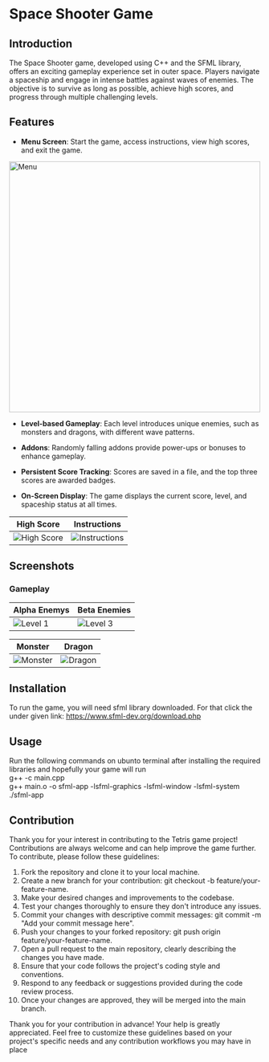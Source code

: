 # Space Shooter Game

## Introduction

The Space Shooter game, developed using C++ and the SFML library, offers an exciting gameplay experience set in outer space. Players navigate a spaceship and engage in intense battles against waves of enemies. The objective is to survive as long as possible, achieve high scores, and progress through multiple challenging levels.

## Features

- **Menu Screen**: Start the game, access instructions, view high scores, and exit the game.
<img src="https://github.com/Aalyanraza/SpaceShooter/assets/114768774/39a2f110-9186-4d34-815b-68380c744ff4" alt="Menu" width="500" height="500" />


- **Level-based Gameplay**: Each level introduces unique enemies, such as monsters and dragons, with different wave patterns.

- **Addons**: Randomly falling addons provide power-ups or bonuses to enhance gameplay.

- **Persistent Score Tracking**: Scores are saved in a file, and the top three scores are awarded badges.

- **On-Screen Display**: The game displays the current score, level, and spaceship status at all times.

| High Score                                | Instructions                               |
| ---------------------------------------- | ------------------------------------------ |
| ![High Score](https://github.com/Aalyanraza/SpaceShooter/assets/114768774/bf26b42f-977b-44bf-a74b-8974d2f5d6ef) | ![Instructions](https://github.com/Aalyanraza/SpaceShooter/assets/114768774/f7aaa734-7914-480f-b30e-472e17f4e2fe) |

## Screenshots

### Gameplay


| Alpha Enemys                                 |  Beta Enemies                                 |
| ---------------------------------------- | ------------------------------------------ |
| ![Level 1](https://github.com/Aalyanraza/SpaceShooter/assets/114768774/5970f8a8-ed1c-47cd-b496-45e880c971df) | ![Level 3](https://github.com/Aalyanraza/SpaceShooter/assets/114768774/0b72ef35-8bde-4565-af5b-124a7e706f78) |

| Monster                                 |  Dragon                                |
| ---------------------------------------- | ------------------------------------------ |
| ![Monster](https://github.com/Aalyanraza/SpaceShooter/assets/114768774/c066580c-db73-4e39-94b0-612e7cbedcd1) | ![Dragon](https://github.com/Aalyanraza/SpaceShooter/assets/114768774/eb950e44-0639-4e88-8408-08be5408ebca) |
 
## Installation

To run the game, you will need sfml library downloaded. For that click the under given link:
https://www.sfml-dev.org/download.php

## Usage

Run the following commands on ubunto terminal after installing the required libraries and hopefully your game will run
<br />g++ -c main.cpp
<br />g++ main.o -o sfml-app -lsfml-graphics -lsfml-window -lsfml-system
<br />./sfml-app


## Contribution

Thank you for your interest in contributing to the Tetris game project! Contributions are always welcome and can help improve the game further. To contribute, please follow these guidelines:

1. Fork the repository and clone it to your local machine.
2. Create a new branch for your contribution: git checkout -b feature/your-feature-name.
3. Make your desired changes and improvements to the codebase.
4. Test your changes thoroughly to ensure they don't introduce any issues.
5. Commit your changes with descriptive commit messages: git commit -m "Add your commit message here".
6. Push your changes to your forked repository: git push origin feature/your-feature-name.
7. Open a pull request to the main repository, clearly describing the changes you have made.
8. Ensure that your code follows the project's coding style and conventions.
9. Respond to any feedback or suggestions provided during the code review process.
10. Once your changes are approved, they will be merged into the main branch.

Thank you for your contribution in advance! Your help is greatly appreciated.
Feel free to customize these guidelines based on your project's specific needs and any contribution workflows you may have in place
